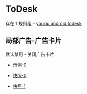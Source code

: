 # ToDesk

存在 1 规则组 - [youqu.android.todesk](/src/apps/youqu.android.todesk.ts)

## 局部广告-广告卡片

默认禁用 - 关闭广告卡片

- [示例-0](https://m.gkd.li/57941037/7535a849-b4a7-4dd5-a6c1-4d3def042d70)

- [快照-0](https://i.gkd.li/i/14175556)
- [快照-1](https://i.gkd.li/i/13228546)
